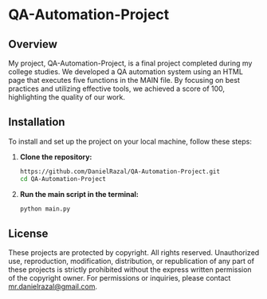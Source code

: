 # QA-Automation-Project

## Overview
My project, QA-Automation-Project, is a final project completed during my college studies. We developed a QA automation system using an HTML page that executes five functions in the MAIN file. By focusing on best practices and utilizing effective tools, we achieved a score of 100, highlighting the quality of our work.

## Installation

To install and set up the project on your local machine, follow these steps:

1. **Clone the repository:**

    ```bash
    https://github.com/DanielRazal/QA-Automation-Project.git
    cd QA-Automation-Project
    ```

2. **Run the main script in the terminal:**

    ```bash
    python main.py
    ```

## License
These projects are protected by copyright. All rights reserved. Unauthorized use, reproduction, modification, distribution, or republication of any part of these projects is strictly prohibited without the express written permission of the copyright owner. For permissions or inquiries, please contact [mr.danielrazal@gmail.com](mailto:mr.danielrazal@gmail.com).
